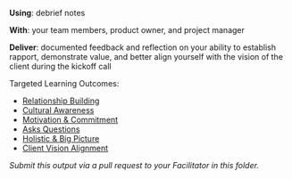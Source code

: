 **Using**:  debrief notes

**With**: your team members, product owner, and project manager

**Deliver**: documented feedback and reflection on your ability to establish rapport, demonstrate value, and better align yourself with the vision of the client during the kickoff call

Targeted Learning Outcomes:
- [Relationship Building](https://github.com/andela/learningmap/tree/master/Phase-C/Entry-level%20Developer/Curriculum/16%20-%20Relationship%20Building)
- [Cultural Awareness](https://github.com/andela/learningmap/tree/master/Phase-C/Entry-level%20Developer/Curriculum/06%20-%20Cultural%20Awareness)
- [Motivation & Commitment](https://github.com/andela/learningmap/tree/master/Phase-C/Entry-level%20Developer/Curriculum/12%20-%20Motivation%20%26%20Commitment)
- [Asks Questions](https://github.com/andela/learningmap/tree/master/Phase-C/Entry-level%20Developer/Curriculum/03%20-%20Asks%20Questions)
- [Holistic & Big Picture](https://github.com/andela/learningmap/tree/master/Phase-C/Entry-level%20Developer/Curriculum/10%20-%20Holistic%20%26%20Big%20Picture%20Thinking)
- [Client Vision Alignment](https://github.com/andela/learningmap/tree/master/Phase-C/Entry-level%20Developer/Curriculum/50%20-%20Client%20Vision%20Alignment)

*Submit this output via a pull request to your Facilitator in this folder.*